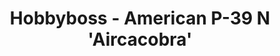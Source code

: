 ---
layout: product
title: "Hobbyboss - American  P-39 N 'Aircacobra'"
price: "850" 
desc: "N/A"
img_path: "/assets/img/HB80234.webp"
brand: "N/A"
available: false
special_offer: false
new: false
soon: false
cat: "010000"
subcat: "013500"
subsubcat: "0N/A"
sifra: "HB80234"
popular: false
spec: false
---